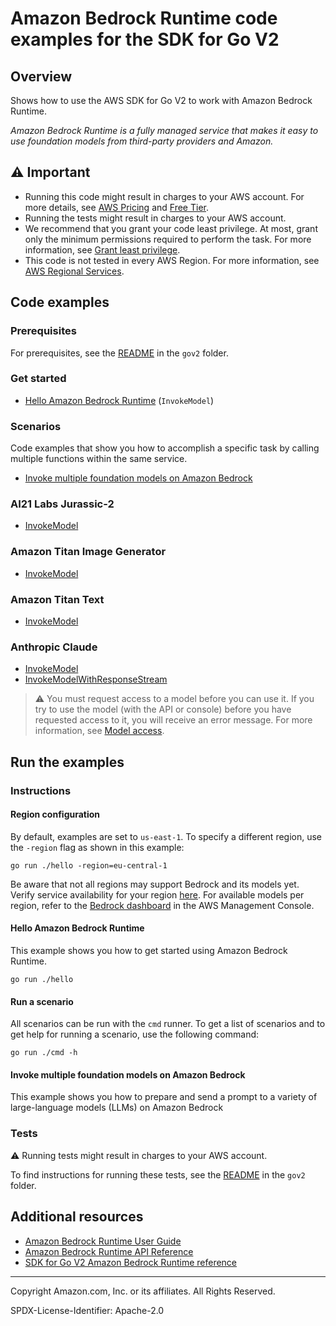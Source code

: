 # Amazon Bedrock Runtime code examples for the SDK for Go V2

## Overview

Shows how to use the AWS SDK for Go V2 to work with Amazon Bedrock Runtime.

<!--custom.overview.start-->
<!--custom.overview.end-->

_Amazon Bedrock Runtime is a fully managed service that makes it easy to use foundation models from third-party providers and Amazon._

## ⚠ Important

* Running this code might result in charges to your AWS account. For more details, see [AWS Pricing](https://aws.amazon.com/pricing/) and [Free Tier](https://aws.amazon.com/free/).
* Running the tests might result in charges to your AWS account.
* We recommend that you grant your code least privilege. At most, grant only the minimum permissions required to perform the task. For more information, see [Grant least privilege](https://docs.aws.amazon.com/IAM/latest/UserGuide/best-practices.html#grant-least-privilege).
* This code is not tested in every AWS Region. For more information, see [AWS Regional Services](https://aws.amazon.com/about-aws/global-infrastructure/regional-product-services).

<!--custom.important.start-->
<!--custom.important.end-->

## Code examples

### Prerequisites

For prerequisites, see the [README](../README.md#Prerequisites) in the `gov2` folder.


<!--custom.prerequisites.start-->
<!--custom.prerequisites.end-->

### Get started

- [Hello Amazon Bedrock Runtime](hello/hello.go#L4) (`InvokeModel`)

### Scenarios

Code examples that show you how to accomplish a specific task by calling multiple
functions within the same service.

- [Invoke multiple foundation models on Amazon Bedrock](scenarios/scenario_invoke_models.go)

### AI21 Labs Jurassic-2

- [InvokeModel](actions/invoke_model.go#L7)

### Amazon Titan Image Generator

- [InvokeModel](actions/invoke_model.go#L7)

### Amazon Titan Text

- [InvokeModel](actions/invoke_model.go#L7)

### Anthropic Claude

- [InvokeModel](actions/invoke_model.go#L7)
- [InvokeModelWithResponseStream](actions/invoke_model_with_response_stream.go#L30)


<!--custom.examples.start-->
> ⚠ You must request access to a model before you can use it. If you try to use the model (with the API or console) before you have requested access to it, you will receive an error message. For more information, see [Model access](https://docs.aws.amazon.com/bedrock/latest/userguide/model-access.html).
<!--custom.examples.end-->

## Run the examples

### Instructions


<!--custom.instructions.start-->
#### Region configuration
By default, examples are set to `us-east-1`. To specify a different region, use the `-region` flag as shown in this example:

```
go run ./hello -region=eu-central-1
```

Be aware that not all regions may support Bedrock and its models yet. Verify service availability for your region [here](https://aws.amazon.com/about-aws/global-infrastructure/regional-product-services/). For available models per region, refer to the [Bedrock dashboard](https://console.aws.amazon.com/bedrock) in the AWS Management Console.
<!--custom.instructions.end-->

#### Hello Amazon Bedrock Runtime

This example shows you how to get started using Amazon Bedrock Runtime.

```
go run ./hello
```

#### Run a scenario

All scenarios can be run with the `cmd` runner. To get a list of scenarios
and to get help for running a scenario, use the following command:

```
go run ./cmd -h
```

#### Invoke multiple foundation models on Amazon Bedrock

This example shows you how to prepare and send a prompt to a variety of large-language models (LLMs) on Amazon Bedrock


<!--custom.scenario_prereqs.bedrock-runtime_Scenario_InvokeModels.start-->
<!--custom.scenario_prereqs.bedrock-runtime_Scenario_InvokeModels.end-->


<!--custom.scenarios.bedrock-runtime_Scenario_InvokeModels.start-->
<!--custom.scenarios.bedrock-runtime_Scenario_InvokeModels.end-->

### Tests

⚠ Running tests might result in charges to your AWS account.


To find instructions for running these tests, see the [README](../README.md#Tests)
in the `gov2` folder.



<!--custom.tests.start-->
<!--custom.tests.end-->

## Additional resources

- [Amazon Bedrock Runtime User Guide](https://docs.aws.amazon.com/bedrock/latest/userguide/what-is-bedrock.html)
- [Amazon Bedrock Runtime API Reference](https://docs.aws.amazon.com/bedrock/latest/APIReference/welcome.html)
- [SDK for Go V2 Amazon Bedrock Runtime reference](https://pkg.go.dev/github.com/aws/aws-sdk-go-v2/service/bedrock-runtime)

<!--custom.resources.start-->
<!--custom.resources.end-->

---

Copyright Amazon.com, Inc. or its affiliates. All Rights Reserved.

SPDX-License-Identifier: Apache-2.0
